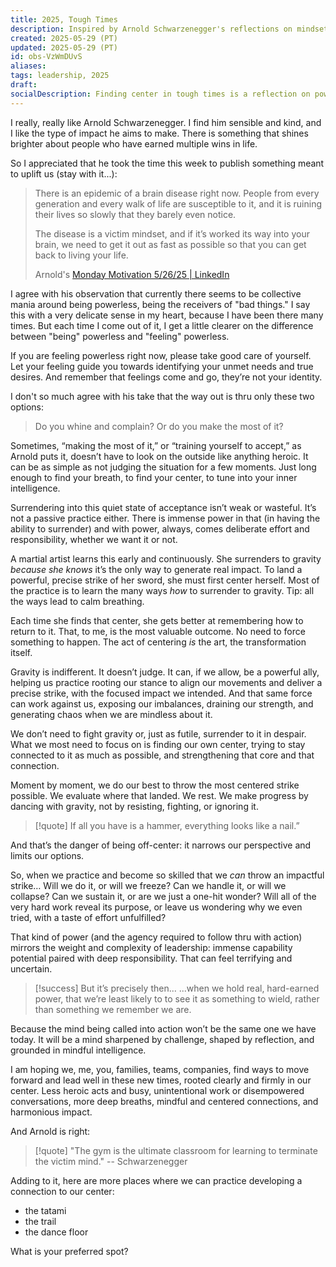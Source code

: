 ```yaml
---
title: 2025, Tough Times
description: Inspired by Arnold Schwarzenegger's reflections on mindset and responsibility, this post explores the intersection of power, surrender, and leadership. In these tough times, may we (individuals, families, teams, and organizations). Find grounded, centered ways to move forward and lead with clarity and purpose.
created: 2025-05-29 (PT)
updated: 2025-05-29 (PT)
id: obs-VzWmDUvS
aliases:
tags: leadership, 2025
draft:
socialDescription: Finding center in tough times is a reflection on power, surrender, and leadership inspired by Arnold Schwarzenegger's thoughts on victim mindset and the martial art of working with gravity rather than against it.
---
```


I really, really like Arnold Schwarzenegger. I find him sensible and kind, and I like the type of impact he aims to make. There is something that shines brighter about people who have earned multiple wins in life.

So I appreciated that he took the time this week to publish something meant to uplift us (stay with it...):

> There is an epidemic of a brain disease right now. People from every generation and every walk of life are susceptible to it, and it is ruining their lives so slowly that they barely even notice.
>
> The disease is a victim mindset, and if it’s worked its way into your brain, we need to get it out as fast as possible so that you can get back to living your life.
>
> Arnold's
> [Monday Motivation 5/26/25 | LinkedIn](https://www.linkedin.com/pulse/monday-motivation-52625-arnold-schwarzenegger-jtonc)

I agree with his observation that currently there seems to be collective mania around being powerless, being the receivers of "bad things." I say this with a very delicate sense in my heart, because I have been there many times. But each time I come out of it, I get a little clearer on the difference between "being" powerless and "feeling" powerless.

If you are feeling powerless right now, please take good care of yourself. Let your feeling guide you towards identifying your unmet needs and true desires. And remember that feelings come and go, they’re not your identity.

I don't so much agree with his take that the way out is thru only these two options:

> Do you whine and complain? Or do you make the most of it?

Sometimes, “making the most of it,” or “training yourself to accept,” as Arnold puts it, doesn’t have to look on the outside like anything heroic. It can be as simple as not judging the situation for a few moments. Just long enough to find your breath, to find your center, to tune into your inner intelligence.

Surrendering into this quiet state of acceptance isn’t weak or wasteful. It’s not a passive practice either. There is immense power in that (in having the ability to surrender) and with power, always, comes deliberate effort and responsibility, whether we want it or not.

A martial artist learns this early and continuously. She surrenders to gravity _because she knows_ it’s the only way to generate real impact. To land a powerful, precise strike of her sword, she must first center herself. Most of the practice is to learn the many ways _how_ to surrender to gravity. Tip: all the ways lead to calm breathing.

Each time she finds that center, she gets better at remembering how to return to it. That, to me, is the most valuable outcome. No need to force something to happen. The act of centering _is_ the art, the transformation itself.

Gravity is indifferent. It doesn’t judge. It can, if we allow, be a powerful ally, helping us practice rooting our stance to align our movements and deliver a precise strike, with the focused impact we intended. And that same force can work against us, exposing our imbalances, draining our strength, and generating chaos when we are mindless about it.

We don’t need to fight gravity or, just as futile, surrender to it in despair. What we most need to focus on is finding our own center, trying to stay connected to it as much as possible, and strengthening that core and that connection.

Moment by moment, we do our best to throw the most centered strike possible. We evaluate where that landed. We rest. We make progress by dancing with gravity, not by resisting, fighting, or ignoring it.

> [!quote]
> If all you have is a hammer, everything looks like a nail.”

And that’s the danger of being off-center: it narrows our perspective and limits our options.

So, when we practice and become so skilled that we _can_ throw an impactful strike… Will we do it, or will we freeze? Can we handle it, or will we collapse? Can we sustain it, or are we just a one-hit wonder? Will all of the very hard work reveal its purpose, or leave us wondering why we even tried, with a taste of effort unfulfilled?

That kind of power (and the agency required to follow thru with action) mirrors the weight and complexity of leadership: immense capability potential paired with deep responsibility. That can feel terrifying and uncertain.

> [!success] But it’s precisely then...
> ...when we hold real, hard-earned power, that we’re least likely to to see it as something to wield, rather than something we remember we are.

Because the mind being called into action won’t be the same one we have today. It will be a mind sharpened by challenge, shaped by reflection, and grounded in mindful intelligence.

I am hoping we, me, you, families, teams, companies, find ways to move forward and lead well in these new times, rooted clearly and firmly in our center. Less heroic acts and busy, unintentional work or disempowered conversations, more deep breaths, mindful and centered connections, and harmonious impact.

And Arnold is right:

> [!quote]
> "The gym is the ultimate classroom for learning to terminate the victim mind." -- Schwarzenegger

Adding to it, here are more places where we can practice developing a connection to our center:

- the tatami
- the trail
- the dance floor

What is your preferred spot?
